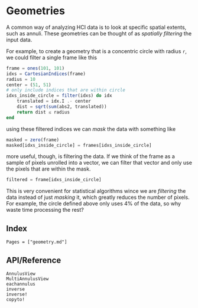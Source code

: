 # Geometries

A common way of analyzing HCI data is to look at specific spatial extents, such as annuli. These geometries can be thought of as *spatially filtering* the input data.

For example, to create a geometry that is a concentric circle with radius `r`, we could filter a single frame like this

```julia
frame = ones(101, 101)
idxs = CartesianIndices(frame)
radius = 10
center = (51, 51)
# only include indices that are within circle
idxs_inside_circle = filter(idxs) do idx
    translated = idx.I .- center
    dist = sqrt(sum(abs2, translated))
    return dist ≤ radius
end
```

using these filtered indices we can *mask* the data with something like

```julia
masked = zero(frame)
masked[idxs_inside_circle] = frames[idxs_inside_circle]
```

more useful, though, is filtering the data. If we think of the frame as a sample of pixels unrolled into a vector, we can filter that vector and only use the pixels that are within the mask.

```julia
filtered = frame[idxs_inside_circle]
```

This is very convenient for statistical algorithms wince we are *filtering* the data instead of just *masking* it, which greatly reduces the number of pixels. For example, the circle defined above only uses 4% of the data, so why waste time processing the rest?

## Index

```@index
Pages = ["geometry.md"]
```

## API/Reference

```@docs
AnnulusView
MultiAnnulusView
eachannulus
inverse
inverse!
copyto!
```
